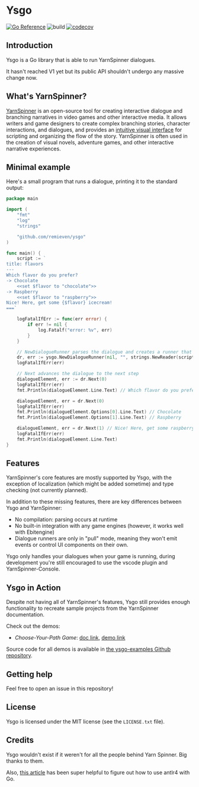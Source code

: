 # Ysgo

[![Go Reference](https://pkg.go.dev/badge/github.com/remieven/ysgo.svg)](https://pkg.go.dev/github.com/remieven/ysgo)
![build](https://github.com/RemiEven/ysgo/actions/workflows/onPush.yml/badge.svg)
[![codecov](https://codecov.io/gh/RemiEven/ysgo/branch/main/graph/badge.svg)](https://codecov.io/gh/RemiEven/ysgo)

## Introduction

Ysgo is a Go library that is able to run YarnSpinner dialogues.

It hasn't reached V1 yet but its public API shouldn't undergo any massive change now.

## What's YarnSpinner?

[YarnSpinner](https://yarnspinner.dev/) is an open-source tool for creating interactive dialogue and branching narratives in video games and other interactive media. It allows writers and game designers to create complex branching stories, character interactions, and dialogues, and provides an [intuitive visual interface](https://marketplace.visualstudio.com/items?itemName=SecretLab.yarn-spinner) for scripting and organizing the flow of the story. YarnSpinner is often used in the creation of visual novels, adventure games, and other interactive narrative experiences.

## Minimal example

Here's a small program that runs a dialogue, printing it to the standard output:

```go
package main

import (
	"fmt"
	"log"
	"strings"

	"github.com/remieven/ysgo"
)

func main() {
	script := `
title: flavors
---
Which flavor do you prefer?
-> Chocolate
	<<set $flavor to "chocolate">>
-> Raspberry
	<<set $flavor to "raspberry">>
Nice! Here, get some {$flavor} icecream!
===`

	logFatalIfErr := func(err error) {
		if err != nil {
			log.Fatalf("error: %v", err)
		}
	}

	// NewDialogueRunner parses the dialogue and creates a runner that can execute it
	dr, err := ysgo.NewDialogueRunner(nil, "", strings.NewReader(script))
	logFatalIfErr(err)

	// Next advances the dialogue to the next step
	dialogueElement, err := dr.Next(0)
	logFatalIfErr(err)
	fmt.Println(dialogueElement.Line.Text) // Which flavor do you prefer?

	dialogueElement, err = dr.Next(0)
	logFatalIfErr(err)
	fmt.Println(dialogueElement.Options[0].Line.Text) // Chocolate
	fmt.Println(dialogueElement.Options[1].Line.Text) // Raspberry

	dialogueElement, err = dr.Next(1) // Nice! Here, get some raspberry icecream!
	logFatalIfErr(err)
	fmt.Println(dialogueElement.Line.Text)
}
```

## Features

YarnSpinner's core features are mostly supported by Ysgo, with the exception of localization (which might be added sometime) and type checking (not currently planned).

In addition to these missing features, there are key differences between Ysgo and YarnSpinner:

- No compilation: parsing occurs at runtime
- No built-in integration with any game engines (however, it works well with Ebitengine)
- Dialogue runners are only in "pull" mode, meaning they won't emit events or control UI components on their own.

Ysgo only handles your dialogues when your game is running, during development you're still encouraged to use the vscode plugin and YarnSpinner-Console.

## Ysgo in Action

Despite not having all of YarnSpinner's features, Ysgo still provides enough functionality to recreate sample projects from the YarnSpinner documentation.

Check out the demos:

- *Choose-Your-Path Game*: [doc link](https://docs.yarnspinner.dev/unity-sample-projects/example-project-1), [demo link](https://remieven.itch.io/ysgo-sample-cubeandsphere)

Source code for all demos is available in [the ysgo-examples Github repository](https://github.com/RemiEven/ysgo-examples).

## Getting help

Feel free to open an issue in this repository!

## License

Ysgo is licensed under the MIT license (see the `LICENSE.txt` file).

## Credits

Ysgo wouldn't exist if it weren't for all the people behind Yarn Spinner. Big thanks to them.

Also, [this article](https://blog.gopheracademy.com/advent-2017/parsing-with-antlr4-and-go/) has been super helpful to figure out how to use antlr4 with Go.

